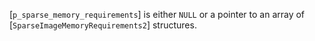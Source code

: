 [`p_sparse_memory_requirements`] is either `NULL` or a pointer to an
array of [`SparseImageMemoryRequirements2`] structures.